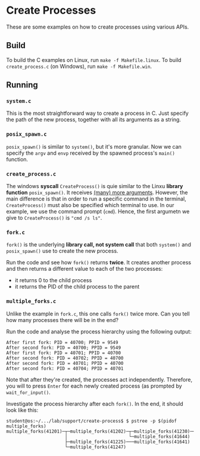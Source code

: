 # Create Processes

These are some examples on how to create processes using various APIs.

## Build

To build the C examples on Linux, run `make -f Makefile.linux`.
To build `create_process.c` (on Windows), run `make -f Makefile.win`.

## Running

### `system.c`

This is the most straightforward way to create a process in C.
Just specify the path of the new process, together with all its arguments as a string.

### `posix_spawn.c`

`posix_spawn()` is similar to `system()`, but it's more granular.
Now we can specify the `argv` and `envp` received by the spawned process's `main()` function.

### `create_process.c`

The windows **syscall** `CreateProcess()` is quie similar to the Linxu **library function** `posix_spawn()`.
It receives [(many) more arguments](https://learn.microsoft.com/en-us/windows/win32/api/processthreadsapi/nf-processthreadsapi-createprocessa).
However, the main difference is that in order to run a specific command in the terminal, `CreateProcess()` must also be specified which terminal to use.
In our example, we use the command prompt (`cmd`).
Hence, the first argumetn we give to `CreateProcess()` is `"cmd /s ls"`.

### `fork.c`

`fork()` is the underlying **library call, not system call** that both `system()` and `posix_spawn()` use to create the new process.

Run the code and see how `fork()` returns **twice**.
It creates another process and then returns a different value to each of the two processes:
- it returns 0 to the child process
- it returns the PID of the child process to the parent

### `multiple_forks.c`

Unlike the example in `fork.c`, this one calls `fork()` twice more.
Can you tell how many processes there will be in the end?

Run the code and analyse the process hierarchy using the following output:

```
After first fork: PID = 40700; PPID = 9549
After second fork: PID = 40700; PPID = 9549
After first fork: PID = 40701; PPID = 40700
After second fork: PID = 40702; PPID = 40700
After second fork: PID = 40701; PPID = 40700
After second fork: PID = 40704; PPID = 40701
```

Note that after they're created, the processes act independently.
Therefore, you will to press `Enter` for each newly created process (as prompted by `wait_for_input()`.

Investigate the process hierarchy after each `fork()`.
In the end, it should look like this:

```console
student@os:~/.../lab/support/create-process$ $ pstree -p $(pidof multiple_forks)
multiple_forks(41201)─┬─multiple_forks(41202)─┬─multiple_forks(41230)───multiple_forks(41649)
                      │                       └─multiple_forks(41644)
                      ├─multiple_forks(41225)───multiple_forks(41641)
                      └─multiple_forks(41247)
```
